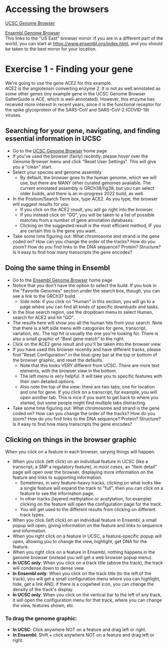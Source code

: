 # Accessing the browsers
[UCSC Genome Browser](https://genome.ucsc.edu/cgi-bin/hgGateway)  

[Ensembl Genome Browser](https://useast.ensembl.org/index.html)  
      This links to the "US East" browser mirror. If you are in a different part of the world, you can start at https://www.ensembl.org/index.html, and you should be taken to the best mirror for your location.

# Exercise 1 - Finding your gene  
We're going to use the gene ACE2 for this example.  
ACE2 is the angiotensin converting enzyme 2. It is not as well annotated as some other genes (my example gene in the UCSC Genome Browser GalterGuide is ACE, which is well-annotated). However, this enzyme has received more interest in recent years, since it is the functional receptor for the spike glycoprotein of the SARS-CoV and SARS-CoV-2 (COVID-19) viruses.  
## Searching for your gene, navigating, and finding essential information in UCSC  
* Go to the [UCSC Genome Browser](https://genome.ucsc.edu/cgi-bin/hgGateway) home page
* If you've used the browser (fairly) recently, please hover over the Genome Browser menu and click "Reset User Settings". This will give you a "clean" start.
* Select your species and genome assembly
    * By default, the browser goes to the human genome, which we will use, but there are MANY other curated genomes available. The current annotated assembly is GRCh38/hg38, but you can select older builds, and there is an in-progress 2022 build, as well.
* In the Position/Search Term box, type ACE2. As you type, the browser will suggest results for you.
  * If you click on the ACE2 result, you will go right into the browser.
  * If you instead click on "GO", you will be taken to a list of possible matches from a number of gene annotation databases.
  * Clicking on the suggested result is the most efficient method, IF you are certain this is the gene you want.  
* Take some time figuring out: What chromosome and strand is the gene coded on? How can you change the order of the tracks? How do you zoom? How do you find links to the DNA sequence? Protein? Structure? Is it easy to find how many transcripts the gene encodes?


## Doing the same thing in Ensembl  
* Go to the [Ensembl Genome Browser](https://useast.ensembl.org/index.html) home page
* Notice that you don't have the option to select the build. If you look in the "Favorite Genomes" section under the search box, though, you can see a link to the GRCh37 build.
    *  Side note: if you click on "Human" in this section, you will go to a page where you can find all kinds of specific downloads and tasks.
* In the blue search region, use the dropdown menu to select Human, search for ACE2 and hit "GO".
* The results here will show you all the human hits from your search. Note that there is a left side menu with catogories for gene, transcript, variation, etc. The top hit is usually the one you're looking for. There is also a small graphic of "Best gene match" to the right.
* Click on the ACE2 gene result and you'll be taken into the browser view.
* If you have used this browser recently and have different tracks, please find "Reset Configuration" in the blue-grey bar at the top or bottom of the browser graphic, and reset the defaults.
    * Note that this looks VERY different from UCSC. There are more text elements, with the browser view in the bottom.
    * The left menu is very helpful. It will take you to specific features with their own detailed options.
    * Also note the top of the view: there are two tabs, one for location and one for gene. If you click on a transcript, for example, you will open another tab. This is nice if you want to get back to where you started, but some people might find multiple tabs distracting. 
* Take some time figuring out: What chromosome and strand is the gene coded on? How can you change the order of the tracks? How do you zoom? How do you find links to the DNA sequence? Protein? Structure? Is it easy to find how many transcripts the gene encodes?  


## Clicking on things in the browser graphic  
When you click on a feature in each browser, varying things will happen.  
* When you click (left click) on an individual feature in UCSC (like a transcript, a SNP a regulatory feature), _in most cases_, an "Item detail" page will open over the browser, displaying more information on the feature and links to supporting information.  
  * Sometimes, in very feature-heavy tracks, clicking on what looks like a single feature will expand the track to "full", then you can click on a feature to see the information page.  
  * In other tracks (layered methylation or acetylation, for example) clicking on the feature will open the configuration page for the track.  
  * You will get used to the different results from clicking on different track types.    
* When you click (left click) on an individual feature in Ensembl, a small popup will open, giving information on the feature and links to sequence and information.
* When you right click on a feature in UCSC, a feature-specific popup will open, allowing you to change the view, highlight, get DNA for the feature.
* When you right click on a feature in Ensembl, nothing happens in the genome browser (instead you will get a web browser popup menu).
* **In UCSC only**: When you click on a track title (above the track), the track will condense down to dense view.
* **In Ensembl only**: When you click on the track title (to the left of the track), you will get a small configuration menu where you can highlight, hide, get a link AND, if there is a cogwheel icon, you can change the density of the track's display. 
* **In UCSC only**: When you click on the vertical bar to the left of any track, it will open the configuration menu for that track, where you can change the view, features shown, etc.  

### To drag the genome graphic:  
* **In UCSC**: Click anywhere NOT on a feature and drag left or right.
* **In Ensembl**: Shift + click anywhere NOT on a feature and drag left or right.
